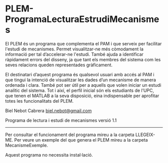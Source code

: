 # PLEM-ProgramaLecturaEstrudiMecanismes
El PLEM és un programa que complementa el PAM i que serveix per facilitar l'estudi de mecanismes. Permet visualitzar-ne més còmodament la informació per tal d’accelerar-ne l'estudi. També ajuda a identificar ràpidament errors del disseny, ja que tant els membres del sistema com les seves relacions queden representades gràficament.

El destinatari d’aquest programa és qualsevol usuari amb accés al PAM i que tingui la intenció de visualitzar les dades d’un mecanisme de manera ordenada i clara. També pot ser útil per a aquells que volen iniciar un estudi analític del sistema. Tot i així, el perfil inicial són els estudiants de l’UPC, que tenen el MATLAB a la seva disposició, eina indispensable per aprofitar totes les funcionalitats del PLEM.


Biel Nebot Cabrera
biel.nebot@gmail.com

Programa de lectura i estudi de mecanismes
versió 1.1

---------------------------------------------------------------------------------------

Per consultar el funcionament del programa mireu a la carpeta LLEGEIX-ME.
Per veure un exemple del que genera el PLEM mireu a la carpeta MecanismeExemple.

Aquest programa no necessita instal·lació.
